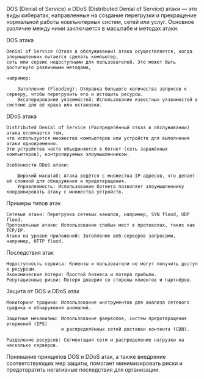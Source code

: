 DOS (Denial of Service) и DDoS (Distributed Denial of Service) атаки — это виды кибератак, 
направленные на создание перегрузки и прекращение нормальной работы компьютерных систем, сетей или услуг. 
Основное различие между ними заключается в масштабе и методах атаки.


DOS атака

    Denial of Service (Отказ в обслуживании) атака осуществляется, когда злоумышленник пытается сделать компьютер, 
    сеть или сервис недоступными для пользователей. Это может быть достигнуто различными методами, 
    
    например:
    
        Затопление (Flooding): Отправка большого количества запросов к серверу, чтобы перегрузить его и истощить ресурсы.
        Эксаперирование уязвимостей: Использование известных уязвимостей в системе для её краха или остановки.



DDoS атака
    
    Distributed Denial of Service (Распределённый отказ в обслуживании) атака отличается тем, 
    что используется множество компьютеров или устройств для выполнения атаки одновременно. 
    Эти устройства часто объединяются в ботнет (сеть заражённых компьютеров), контролируемых злоумышленником. 
    
    Особенности DDoS атаки:
    
        Широкий масштаб: Атака ведётся с множества IP-адресов, что делает её сложной для обнаружения и предотвращения.
        Управляемость: Использование ботнета позволяет злоумышленнику координировать атаку с множества устройств.


Примеры типов атак

    Сетевые атаки: Перегрузка сетевых каналов, например, SYN flood, UDP flood.
    Протокольные атаки: Использование слабых мест в протоколах, таких как TCP/IP.
    Атаки на уровне приложений: Затопление веб-серверов запросами, например, HTTP flood.


Последствия атак

    Недоступность сервиса: Клиенты и пользователи не могут получить доступ к ресурсам.
    Экономические потери: Простой бизнеса и потеря прибыли.
    Репутационные риски: Потеря доверия со стороны клиентов и партнёров.


Защита от DOS и DDoS атак

    Мониторинг трафика: Использование инструментов для анализа сетевого трафика и обнаружения аномалий.

    Защитные механизмы: Использование фаерволов, систем предотвращения вторжений (IPS)
                        и распределённых сетей доставки контента (CDN).

    Разделение ресурсов: Сегментация сети и распределение нагрузки на несколько серверов.



Понимание принципов DOS и DDoS атак, а также внедрение соответствующих мер защиты, помогает минимизировать риски 
и предотвратить негативные последствия для организации.
